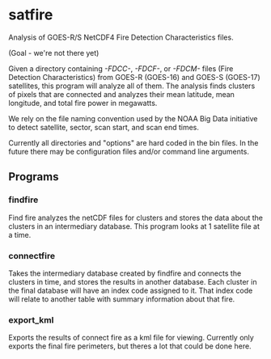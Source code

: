 # satfire
Analysis of GOES-R/S NetCDF4 Fire Detection Characteristics files.

(Goal - we're not there yet)

Given a directory containing *-FDCC-*, *-FDCF-*, or *-FDCM-* files (Fire Detection Characteristics)
from GOES-R (GOES-16) and GOES-S (GOES-17) satellites, this program will analyze all of them. 
The analysis finds clusters of pixels that are connected and analyzes their mean latitude, mean
longitude, and total fire power in megawatts.

We rely on the file naming convention used by the NOAA Big Data initiative to detect satellite, 
sector, scan start, and scan end times. 

Currently all directories and "options" are hard coded in the bin files. In the future there may
be configuration files and/or command line arguments.

## Programs

### findfire
 Find fire analyzes the netCDF files for clusters and stores the data about the clusters in an
 intermediary database. This program looks at 1 satellite file at a time.

### connectfire
 Takes the intermediary database created by findfire and connects the clusters in time, and stores 
 the results in another database. Each cluster in the final database will have an index code 
 assigned to it. That index code will relate to another table with summary information about that
 fire.

### export_kml
 Exports the results of connect fire as a kml file for viewing. Currently only exports the final
 fire perimeters, but theres a lot that could be done here.
